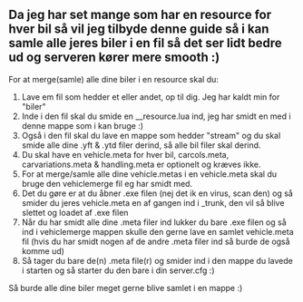 ## Da jeg har set mange som har en resource for hver bil så vil jeg tilbyde denne guide så i kan samle alle jeres biler i en fil så det ser lidt bedre ud og serveren kører mere smooth :)

For at merge(samle) alle dine biler i en resource skal du:

1. Lave em fil som hedder et eller andet, op til dig. Jeg har kaldt min for "biler"
2. Inde i den fil skal du smide en __resource.lua ind, jeg har smidt en med i denne mappe som i kan bruge :)
3. Også i den fil skal du lave en mappe som hedder "stream" og du skal smide alle dine .yft & .ytd filer derind, så alle bil filer skal derind.
4. Du skal have en vehicle.meta for hver bil, carcols.meta, carvariations.meta & handling.meta er optionelt og kræves ikke.
5. For at merge/samle alle dine vehicle.metas i en vehicle.meta skal du bruge den vehiclemerge fil eg har smidt med.
6. Det du gøre er at du åbner .exe filen (nej det ik en virus, scan den) og så smider du jeres vehicle.meta en af gangen ind i _trunk, den vil så blive slettet og loadet af .exe filen
7. Når du har smidt alle dine .meta filer ind lukker du bare .exe filen og så ind i vehiclemerge mappen skulle den gerne lave en samlet vehicle.meta fil (hvis du har smidt nogen af de andre .meta filer ind så burde de også komme ud)
8. Så tager du bare de(n) .meta file(r) og smider ind i den mappe du lavede i starten og så starter du den bare i din server.cfg :)

Så burde alle dine biler meget gerne blive samlet i en mappe :)

